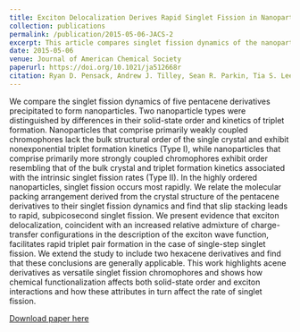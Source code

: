 ```yaml
---
title: Exciton Delocalization Derives Rapid Singlet Fission in Nanoparticles of Acene Derivatives
collection: publications
permalink: /publication/2015-05-06-JACS-2
excerpt: This article compares singlet fission dynamics of the nanoparticles of five pentacene derivatives. Triplet formation dynamics were correlated with the extent of molecular packing arrangement. 
date: 2015-05-06
venue: Journal of American Chemical Society
paperurl: https://doi.org/10.1021/ja512668r
citation: Ryan D. Pensack, Andrew J. Tilley, Sean R. Parkin, Tia S. Lee, Marcia M. Payne, Dong Gao, Ashlee A. Jahnke, Daniel G. Oblinsky, Peng-Fei Li, John E. Anthony, Dwight S. Seferos, Gregory D. Scholes. ExcitonDelocalization Derives Rapid Singlet Fission in Nanoparticles of Acene Derivatives. J. Am. Chem. Soc., 2015, 137 (21), 6790.
---
```

We compare the singlet fission dynamics of five pentacene derivatives precipitated to form nanoparticles. Two nanoparticle types were distinguished by differences in their solid-state order and kinetics of triplet formation. Nanoparticles that comprise primarily weakly coupled chromophores lack the bulk structural order of the single crystal and exhibit nonexponential triplet formation kinetics (Type I), while nanoparticles that comprise primarily more strongly coupled chromophores exhibit order resembling that of the bulk crystal and triplet formation kinetics associated with the intrinsic singlet fission rates (Type II). In the highly ordered nanoparticles, singlet fission occurs most rapidly. We relate the molecular packing arrangement derived from the crystal structure of the pentacene derivatives to their singlet fission dynamics and find that slip stacking leads to rapid, subpicosecond singlet fission. We present evidence that exciton delocalization, coincident with an increased relative admixture of charge-transfer configurations in the description of the exciton wave function, facilitates rapid triplet pair formation in the case of single-step singlet fission. We extend the study to include two hexacene derivatives and find that these conclusions are generally applicable. This work highlights acene derivatives as versatile singlet fission chromophores and shows how chemical functionalization affects both solid-state order and exciton interactions and how these attributes in turn affect the rate of singlet fission.

[Download paper here](http://t-s-lee.github.io/files/paper1.pdf)
